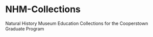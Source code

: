 # NHM-Collections
Natural History Museum Education Collections for the Cooperstown Graduate Program
